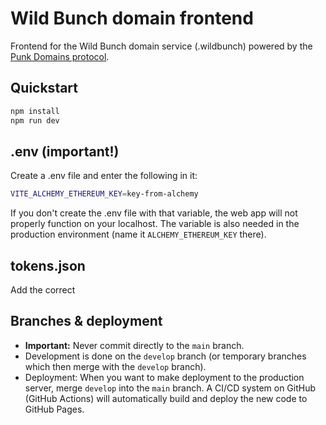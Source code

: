 # Wild Bunch domain frontend

Frontend for the Wild Bunch domain service (.wildbunch) powered by the [Punk Domains protocol](https://punk.domains).

## Quickstart

```bash
npm install
npm run dev
```

## .env (important!)

Create a .env file and enter the following in it:

```bash
VITE_ALCHEMY_ETHEREUM_KEY=key-from-alchemy
```

If you don't create the .env file with that variable, the web app will not properly function on your localhost. The variable is also needed in the production environment (name it `ALCHEMY_ETHEREUM_KEY` there).

## tokens.json

Add the correct

## Branches & deployment

- **Important:** Never commit directly to the `main` branch.
- Development is done on the `develop` branch (or temporary branches which then merge with the `develop` branch).
- Deployment: When you want to make deployment to the production server, merge `develop` into the `main` branch. A CI/CD system on GitHub (GitHub Actions) will automatically build and deploy the new code to GitHub Pages.